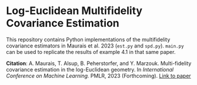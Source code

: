 # Log-Euclidean Multifidelity Covariance Estimation

This repository contains Python implementations of the multifidelity covariance estimators in Maurais et al. 2023 (`est.py` and `spd.py`). `main.py` can be used to replicate the results of example 4.1 in that same paper. 

**Citation**:  A. Maurais, T. Alsup, B. Peherstorfer, and Y. Marzouk. Multi-fidelity covariance estimation in the log-Euclidean geometry. In *International Conference on Machine Learning.* PMLR, 2023 (Forthcoming). [Link to paper](https://arxiv.org/abs/2301.13749)   
